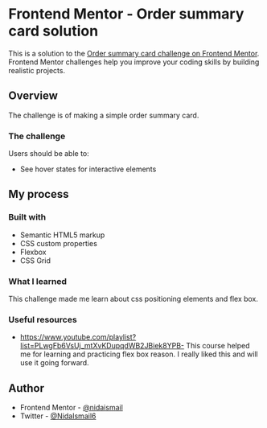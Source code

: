 # Frontend Mentor - Order summary card solution

This is a solution to the [Order summary card challenge on Frontend Mentor](https://www.frontendmentor.io/challenges/order-summary-component-QlPmajDUj). Frontend Mentor challenges help you improve your coding skills by building realistic projects.


## Overview
The challenge is of making a simple order summary card.

### The challenge

Users should be able to:

- See hover states for interactive elements

## My process

### Built with

- Semantic HTML5 markup
- CSS custom properties
- Flexbox
- CSS Grid


### What I learned
This challenge made me learn about css positioning elements and flex box.

### Useful resources

- https://www.youtube.com/playlist?list=PLwgFb6VsUj_mtXvKDupqdWB2JBiek8YPB- This course helped me for learning and practicing flex box reason. I really liked this  and will use it going forward.



## Author


- Frontend Mentor - [@nidaismail](https://www.frontendmentor.io/profile/nidaismail)
- Twitter - [@NidaIsmail6](https://www.twitter.com/@NidaIsmail6)






